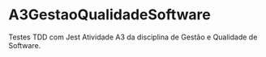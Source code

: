 # A3GestaoQualidadeSoftware
Testes TDD com Jest
Atividade A3 da disciplina de Gestão e Qualidade de Software.
